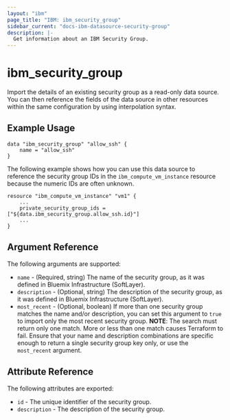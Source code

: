 ```yaml
---
layout: "ibm"
page_title: "IBM: ibm_security_group"
sidebar_current: "docs-ibm-datasource-security-group"
description: |-
  Get information about an IBM Security Group.
---
```


# ibm\_security_group

Import the details of an existing security group as a read-only data source. You can then reference the fields of the data source in other resources within the same configuration by using interpolation syntax.

## Example Usage

```hcl
data "ibm_security_group" "allow_ssh" {
    name = "allow_ssh"
}
```

The following example shows how you can use this data source to reference the security group IDs in the `ibm_compute_vm_instance` resource because the numeric IDs are often unknown.

```hcl
resource "ibm_compute_vm_instance" "vm1" {
    ...
    private_security_group_ids = ["${data.ibm_security_group.allow_ssh.id}"]
    ...
}
```

## Argument Reference

The following arguments are supported:

* `name` - (Required, string) The name of the security group, as it was defined in Bluemix Infrastructure (SoftLayer).
* `description` - (Optional, string) The description of the security group, as it was defined in Bluemix Infrastructure (SoftLayer).
* `most_recent` - (Optional, boolean) If more than one security group  matches the name and/or description, you can set this argument to `true` to import only the most recent security group.
  **NOTE**: The search must return only one match. More or less than one match causes Terraform to fail. Ensure that your name and description combinations are specific enough to return a single security group  key only, or use the `most_recent` argument.

## Attribute Reference

The following attributes are exported:

* `id` - The unique identifier of the security group.
* `description` - The description of the security group.
